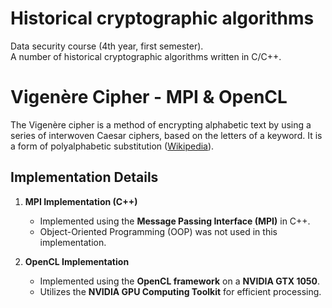 # Historical cryptographic algorithms

Data security course (4th year, first semester).    
A number of historical cryptographic algorithms written in C/C++.

# Vigenère Cipher - MPI & OpenCL

The Vigenère cipher is a method of encrypting alphabetic text by using a series of interwoven Caesar ciphers, based on the letters of a keyword. It is a form of polyalphabetic substitution ([Wikipedia](https://en.wikipedia.org/wiki/Vigen%C3%A8re_cipher)).

## Implementation Details

1. **MPI Implementation (C++)**
   - Implemented using the **Message Passing Interface (MPI)** in C++.
   - Object-Oriented Programming (OOP) was not used in this implementation.

2. **OpenCL Implementation**
   - Implemented using the **OpenCL framework** on a **NVIDIA GTX 1050**.
   - Utilizes the **NVIDIA GPU Computing Toolkit** for efficient processing.

